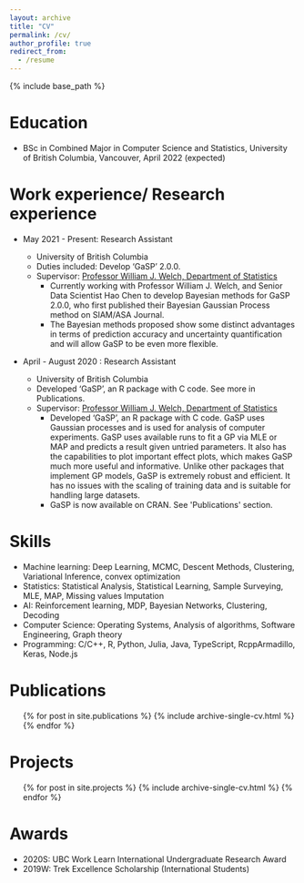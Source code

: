 ```yaml
---
layout: archive
title: "CV"
permalink: /cv/
author_profile: true
redirect_from:
  - /resume
---
```


{% include base_path %}

Education
======
* BSc in Combined Major in Computer Science and Statistics, University of British Columbia, Vancouver, April 2022 (expected)

Work experience/ Research experience
======

* May 2021 - Present: Research Assistant
  * University of British Columbia
  * Duties included: Develop ‘GaSP’ 2.0.0. 
  * Supervisor: [Professor William J. Welch, Department of Statistics](https://www.stat.ubc.ca/~will/)
    *	Currently working with Professor William J. Welch, and Senior Data Scientist Hao Chen to develop Bayesian methods for GaSP 2.0.0, who first published their Bayesian Gaussian Process method on SIAM/ASA Journal.
    * The Bayesian methods proposed show some distinct advantages in terms of prediction accuracy and uncertainty quantification and will allow GaSP to be even more flexible. 

* April - August 2020 : Research Assistant
  * University of British Columbia
  * Developed ‘GaSP’, an R package with C code. See more in Publications.
  * Supervisor: [Professor William J. Welch, Department of Statistics](https://www.stat.ubc.ca/~will/)
    * Developed ‘GaSP’, an R package with C code. GaSP uses Gaussian processes and is used for analysis of computer experiments. GaSP uses available runs to fit a GP via MLE or MAP and predicts a result given untried parameters. It also has the capabilities to plot important effect plots, which makes GaSP much more useful and informative. Unlike other packages that implement GP models, GaSP is extremely robust and efficient. It has no issues with the scaling of training data and is suitable for handling large datasets.
    *	GaSP is now available on CRAN. See 'Publications' section.

  
Skills
======
* Machine learning: Deep Learning, MCMC, Descent Methods, Clustering, Variational Inference, convex optimization
* Statistics: Statistical Analysis, Statistical Learning, Sample Surveying, MLE, MAP, Missing values Imputation
* AI: Reinforcement learning, MDP, Bayesian Networks, Clustering, Decoding
* Computer Science: Operating Systems, Analysis of algorithms, Software Engineering, Graph theory
* Programming: C/C++, R, Python, Julia, Java, TypeScript, RcppArmadillo, Keras, Node.js

Publications
======
  <ul>{% for post in site.publications %}
    {% include archive-single-cv.html %}
  {% endfor %}</ul>
  
Projects
======
  <ul>{% for post in site.projects %}
    {% include archive-single-cv.html %}
  {% endfor %}</ul>
  
Awards
======
* 2020S: UBC Work Learn International Undergraduate Research Award 
* 2019W: Trek Excellence Scholarship (International Students)
